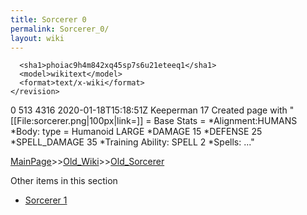 ```yaml
---
title: Sorcerer 0
permalink: Sorcerer_0/
layout: wiki
---
```


      <sha1>phoiac9h4m842xq45sp7s6u21eteeq1</sha1>
      <model>wikitext</model>
      <format>text/x-wiki</format>
    </revision>
  </page>
  <page>
    <title>Sorcerer</title>
    <ns>0</ns>
    <id>513</id>
    <revision>
      <id>4316</id>
      <timestamp>2020-01-18T15:18:51Z</timestamp>
      <contributor>
        <username>Keeperman</username>
        <id>17</id>
      </contributor>
      <comment>Created page with &quot;[[File:sorcerer.png|100px|link=]]  = Base Stats = *Alignment:HUMANS *Body: type = Humanoid LARGE  *DAMAGE 15 *DEFENSE 25 *SPELL_DAMAGE 35 *Training Ability: SPELL 2 *Spells:  ...&quot;</comment>
      

[MainPage](/keeperrl_wiki/ "wikilink")>>[Old_Wiki](/keeperrl_wiki/Old_Wiki "wikilink")>>[Old_Sorcerer](/keeperrl_wiki/Old_Sorcerer "wikilink")

Other items in this section
-    [Sorcerer 1](/keeperrl_wiki/Sorcerer_1 "wikilink")
